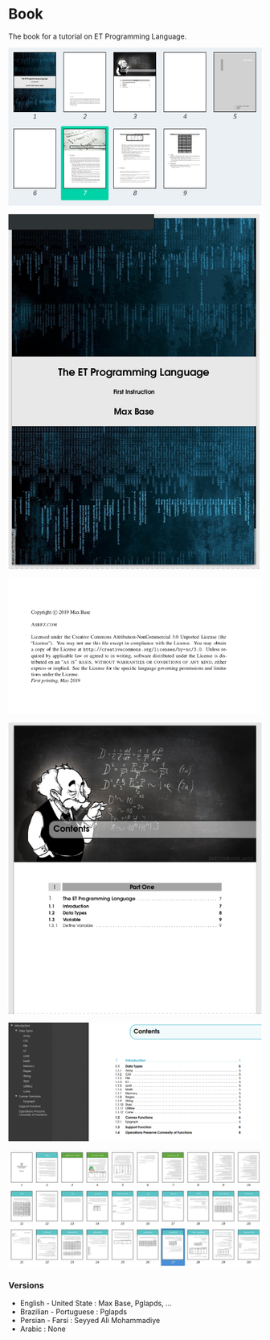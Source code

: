 # Book

The book for a tutorial on ET Programming Language.

![ScreenShot](screenshot0.png)

![ScreenShot](screenshot1.png)

![ScreenShot](screenshot2.png)

![ScreenShot](screenshot3.png)

![ScreenShot](screenshot4.png)

![ScreenShot](screenshot5.png)

### Versions

- English - United State : Max Base, Pglapds, ...
- Brazilian - Portuguese : Pglapds
- Persian - Farsi : Seyyed Ali Mohammadiye
- Arabic : None
